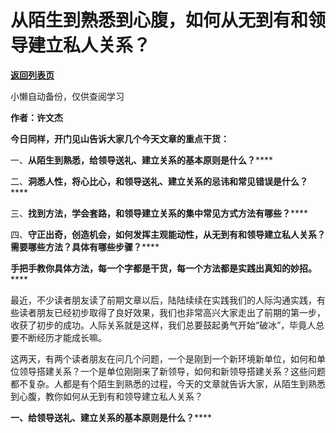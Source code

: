 # 从陌生到熟悉到心腹，如何从无到有和领导建立私人关系？

[**返回列表页**](/gzh/费曼的小茶馆)

小懒自动备份，仅供查阅学习

**作者：许文杰**

**今日同样，开门见山告诉大家几个今天文章的重点干货：**

一、**从陌生到熟悉，给领导送礼、建立关系的基本原则是什么？******

二、**洞悉人性，将心比心，和领导送礼、建立关系的忌讳和常见错误是什么？******

三、**找到方法，学会套路，和领导建立关系的集中常见方式方法有哪些？******

四、**守正出奇，创造机会，如何发挥主观能动性，从无到有和领导建立私人关系？需要哪些方法？具体有哪些步骤？******

**手把手教你具体方法，每一个字都是干货，每一个方法都是实践出真知的妙招。******

最近，不少读者朋友读了前期文章以后，陆陆续续在实践我们的人际沟通实践，有些读者朋友已经初步取得了良好效果，我们也非常高兴大家走出了前期的第一步，收获了初步的成功。人际关系就是这样，我们总要鼓起勇气开始“破冰”，毕竟人总要不断经历才能成长嘛。

这两天，有两个读者朋友在问几个问题，一个是刚到一个新环境新单位，如何和单位领导搭建关系？一个是单位刚刚来了新领导，如何和新领导搭建关系？这些问题都不复杂。人都是有个陌生到熟悉的过程，今天的文章就告诉大家，从陌生到熟悉到心腹，教你如何从无到有和领导建立私人关系？

**一、给领导送礼、建立关系的基本原则是什么？******

